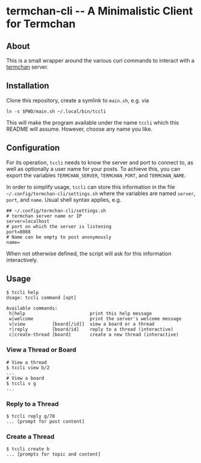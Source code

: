 # termchan-cli -- A Minimalistic Client for Termchan

## About

This is a small wrapper around the various curl commands to interact with a
[termchan](https://github.com/fgahr/termchan) server.

## Installation

Clone this repository, create a symlink to `main.sh`, e.g. via

```
ln -s $PWD/main.sh ~/.local/bin/tccli
```

This will make the program available under the name `tccli` which this README
will assume. However, choose any name you like.

## Configuration

For its operation, `tccli` needs to know the server and port to connect to, as
well as optionally a user name for your posts. To achieve this, you can export
the variables `TERMCHAN_SERVER`, `TERMCHAN_PORT`, and `TERMCHAN_NAME`.

In order to simplify usage, `tccli` can store this information in the file
`~/.config/termchan-cli/settings.sh` where the variables are named `server`,
`port`, and `name`. Usual shell syntax applies, e.g.

```text
## ~/.config/termchan-cli/settings.sh
# termchan server name or IP
server=localhost
# port on which the server is listening
port=8088
# Name can be empty to post anonymously
name=
```

When not otherwise defined, the script will ask for this information
interactively.

## Usage

```text
$ tccli help
Usage: tccli command [opt]

Available commands:
 h|help                        print this help message
 w|welcome                     print the server's welcome message
 v|view          [board[/id]]  view a board or a thread
 r|reply         [board/id]    reply to a thread (interactive)
 c|create-thread [board]       create a new thread (interactive)
```

### View a Thread or Board

```text
# View a thread
$ tccli view b/2
...
# View a board
$ tccli v g
...
```

### Reply to a Thread

```text
$ tccli reply g/78
... [prompt for post content]
```

### Create a Thread

```text
$ tccli create b
... [prompts for topic and content]
```
